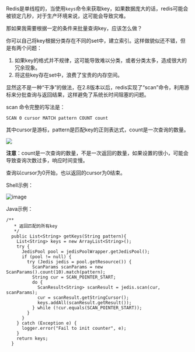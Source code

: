 Redis是单线程的，当使用`keys`命令来获取key，如果数据庞大的话，redis可能会被锁定几秒，对于生产环境来说，这可能会导致灾难。

那如果我需要根据一定的条件来批量查询key，应该怎么做？

你可以自己将key根据分类存在不同的set中，建立索引。这样做貌似还不错，但是有两个问题：

1. 如果key的格式并不规律，这可能导致难以分类，或者分类太多，造成很大的冗余现象。
2. 将这些key存在set中，浪费了宝贵的内存空间。

显然这不是一种“干净”的做法，在2.8版本以后，redis实现了“scan”命令，利用游标来分批查询与返回结果，这样避免了系统长时间阻塞的问题。

scan 命令完整的写法是：


```
SCAN 0 cursor MATCH pattern COUNT count
```

其中cursor是游标，pattern是匹配key的正则表达式，count是一次查询的数量。

![ ](http://upload-images.jianshu.io/upload_images/5889935-d6fedd3273d42f68?imageMogr2/auto-orient/strip%7CimageView2/2/w/1240)

**注意**：count是一次查询的数量，不是一次返回的数量，如果设置的很小，可能会导致查询次数过多，响应时间变慢。

查询以cursor为0开始，也以返回的cursor为0结束。

Shell示例：


![image](http://upload-images.jianshu.io/upload_images/5889935-f7f658b22a86301d?imageMogr2/auto-orient/strip%7CimageView2/2/w/1240)

Java示例：

```
/**
   * 返回匹配的所有key
   */
  public List<String> getKeys(String pattern){
    List<String> keys = new ArrayList<String>();
    try {
      JedisPool pool = jedisPoolWrapper.getJedisPool();
      if (pool != null) {
        try (Jedis jedis = pool.getResource()) {
          ScanParams scanParams = new ScanParams().count(10).match(pattern);
          String cur = SCAN_POINTER_START;
          do {
            ScanResult<String> scanResult = jedis.scan(cur, scanParams);
            cur = scanResult.getStringCursor();
            keys.addAll(scanResult.getResult());
          } while (!cur.equals(SCAN_POINTER_START));
        }
      }
    } catch (Exception e) {
      logger.error("Fail to init counter", e);
    }
    return keys;
  }
```